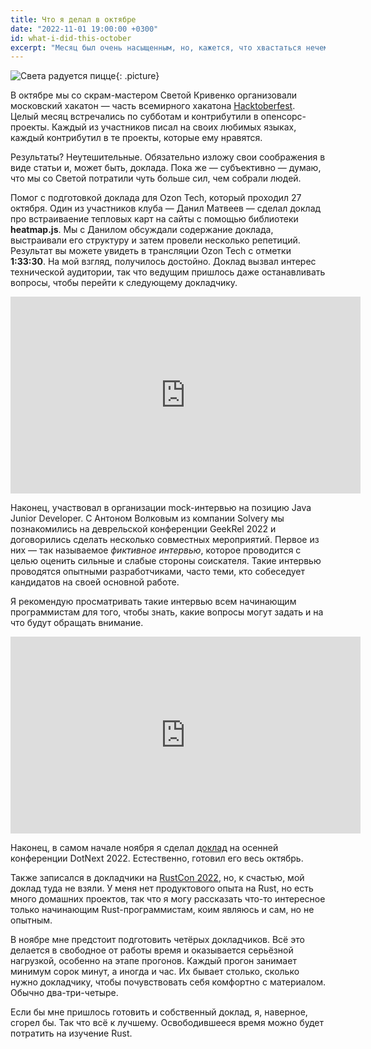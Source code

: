 ```yaml
---
title: Что я делал в октябре
date: "2022-11-01 19:00:00 +0300"
id: what-i-did-this-october
excerpt: "Месяц был очень насыщенным, но, кажется, что хвастаться нечем."
---
```


![Света радуется пицце](https://sun9-40.userapi.com/impg/HqMIeABRijPvBwQbb_GHCY1AbQu7FhRKwNKuGg/LWzjDz2aLvU.jpg?size=1280x960&quality=96&sign=480d3043d20657e10cc56f820bbe9949&type=album){: .picture}

В октябре мы со скрам-мастером Светой Кривенко организовали московский хакатон — часть всемирного хакатона [Hacktoberfest](https://hacktoberfest.com/). Целый месяц встречались по субботам и контрибутили в опенсорс-проекты. Каждый из участников писал на своих любимых языках, каждый контрибутил в те проекты, которые ему нравятся.

Результаты? Неутешительные. Обязательно изложу свои соображения в виде статьи и, может быть, доклада. Пока же — субъективно — думаю, что мы со Светой потратили чуть больше сил, чем собрали людей.

Помог с подготовкой доклада для Ozon Tech, который проходил 27 октября. Один из участников клуба — Данил Матвеев — сделал доклад про встраиваение тепловых карт на сайты с помощью библиотеки **heatmap.js**. Мы с Данилом обсуждали содержание доклада, выстраивали его структуру и затем провели несколько репетиций. Результат вы можете увидеть в трансляции Ozon Tech с отметки **1:33:30**. На мой взгляд, получилось достойно. Доклад вызвал интерес технической аудитории, так что ведущим пришлось даже останавливать вопросы, чтобы перейти к следующему докладчику.

<div class="video">
    <iframe width="560" height="315" src="https://www.youtube.com/embed/1QJ1CIYNY9U" title="YouTube video player" frameborder="0" allow="accelerometer; autoplay; clipboard-write; encrypted-media; gyroscope; picture-in-picture" allowfullscreen></iframe>
</div>

Наконец, участвовал в организации mock-интервью на позицию Java Junior Developer. С Антоном Волковым из компании Solvery мы познакомились на деврельской конференции GeekRel 2022 и договорились сделать несколько совместных мероприятий. Первое из них — так называемое *фиктивное интервью*, которое проводится с целью оценить сильные и слабые стороны соискателя. Такие интервью проводятся опытными разработчиками, часто теми, кто собеседует кандидатов на своей основной работе.

Я рекомендую просматривать такие интервью всем начинающим программистам для того, чтобы знать, какие вопросы могут задать и на что будут обращать внимание.

<div class="video">
    <iframe width="560" height="315" src="https://www.youtube.com/embed/OUll3psBdtU" title="YouTube video player" frameborder="0" allow="accelerometer; autoplay; clipboard-write; encrypted-media; gyroscope; picture-in-picture" allowfullscreen></iframe>
</div>

Наконец, в самом начале ноября я сделал [доклад](https://dotnext.ru/schedule/video?v=MTAwMTQ5ijIwMDAwNzgxijA) на осенней конференции DotNext 2022. Естественно, готовил его весь октябрь.


Также записался в докладчики на [RustCon 2022](https://rustcon.ru), но, к счастью, мой доклад туда не взяли. У меня нет продуктового опыта на Rust, но есть много домашних проектов, так что я могу рассказать что-то интересное только начинающим Rust-программистам, коим являюсь и сам, но не опытным.

В ноябре мне предстоит подготовить четёрых докладчиков. Всё это делается в свободное от работы время и оказывается серьёзной нагрузкой, особенно на этапе прогонов. Каждый прогон занимает минимум сорок минут, а иногда и час. Их бывает столько, сколько нужно докладчику, чтобы почувствовать себя комфортно с материалом. Обычно два-три-четыре.

Если бы мне пришлось готовить и собственный доклад, я, наверное, сгорел бы. Так что всё к лучшему. Освободившееся время можно будет потратить на изучение Rust.